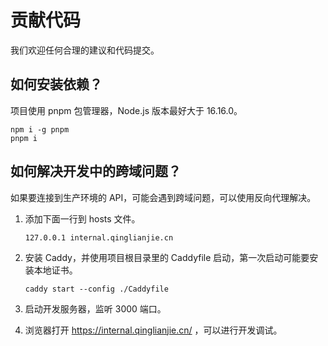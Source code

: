 # 贡献代码

我们欢迎任何合理的建议和代码提交。

## 如何安装依赖？

项目使用 pnpm 包管理器，Node.js 版本最好大于 16.16.0。

```shell
npm i -g pnpm
pnpm i
```

## 如何解决开发中的跨域问题？

如果要连接到生产环境的 API，可能会遇到跨域问题，可以使用反向代理解决。

1. 添加下面一行到 hosts 文件。

   ```
   127.0.0.1 internal.qinglianjie.cn
   ```

2. 安装 Caddy，并使用项目根目录里的 Caddyfile 启动，第一次启动可能要安装本地证书。

   ```shell
   caddy start --config ./Caddyfile
   ```

3. 启动开发服务器，监听 3000 端口。
4. 浏览器打开 https://internal.qinglianjie.cn/ ，可以进行开发调试。
